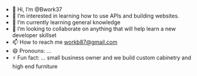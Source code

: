 - 👋 Hi, I’m @Bwork37
- 👀 I’m interested in learning how to use APIs and building websites.
- 🌱 I’m currently learning general knowledge 
- 💞️ I’m looking to collaborate on anything that will help learn a new developer skillset 
- 📫 How to reach me workb87@gmail.com
- 😄 Pronouns: ...
- ⚡ Fun fact: ... small business owner and we build custom cabinetry and high end furniture

<!---
Bwork37/Bwork37 is a ✨ special ✨ repository because its `README.md` (this file) appears on your GitHub profile.
You can click the Preview link to take a look at your changes.
--->
